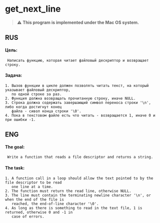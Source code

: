 # get_next_line

> :warning: **This program is implemented under the Mac OS system.**

## RUS
 
#### Цель:
```
 Написать функцию, которая читает файловый дескриптор и возвращает строку.
```
#### Задача:
```
1. Вызов функции в цикле должен позволять читать текст, на который указывает файловый дескриптор,
   по одной строке за раз.
2. Функция должна возвращать прочитанную строку, иначе NULL.
3. Строка должна содержать завершающий символ переноса строки '\n', либо когда достигнут конец
   файла - сивол конца строки '\0'.
4. Пока в текстовом файле есть что читать - возвращается 1, иначе 0 и при ошибки -1.
```

## ENG
 
#### The goal:
```
 Write a function that reads a file descriptor and returns a string.
```
#### The task:
```
1. A function call in a loop should allow the text pointed to by the file descriptor to be read
   one line at a time.
2. The function must return the read line, otherwise NULL.
3. The line must contain the terminating newline character '\n', or when the end of the file is
   reached, the end-of-line character '\0'.
4. As long as there is something to read in the text file, 1 is returned, otherwise 0 and -1 in
   case of errors.
```
